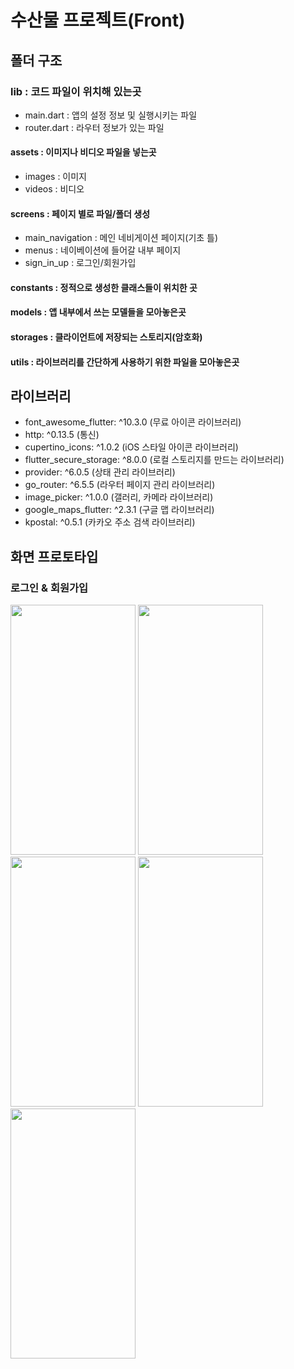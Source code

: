 # 수산물 프로젝트(Front)

## 폴더 구조

### lib : 코드 파일이 위치해 있는곳

- main.dart : 앱의 설정 정보 및 실행시키는 파일
- router.dart : 라우터 정보가 있는 파일

#### assets : 이미지나 비디오 파일을 넣는곳

- images : 이미지
- videos : 비디오

#### screens : 페이지 별로 파일/폴더 생성

- main_navigation : 메인 네비게이션 페이지(기초 틀)
- menus : 네이베이션에 들어갈 내부 페이지
- sign_in_up : 로그인/회원가입

#### constants : 정적으로 생성한 클래스들이 위치한 곳

#### models : 앱 내부에서 쓰는 모델들을 모아놓은곳

#### storages : 클라이언트에 저장되는 스토리지(암호화)

#### utils : 라이브러리를 간단하게 사용하기 위한 파일을 모아놓은곳

## 라이브러리

- font_awesome_flutter: ^10.3.0 (무료 아이콘 라이브러리)
- http: ^0.13.5 (통신)
- cupertino_icons: ^1.0.2 (iOS 스타일 아이콘 라이브러리)
- flutter_secure_storage: ^8.0.0 (로컬 스토리지를 만드는 라이브러리)
- provider: ^6.0.5 (상태 관리 라이브러리)
- go_router: ^6.5.5 (라우터 페이지 관리 라이브러리)
- image_picker: ^1.0.0 (갤러리, 카메라 라이브러리)
- google_maps_flutter: ^2.3.1 (구글 맵 라이브러리)
- kpostal: ^0.5.1 (카카오 주소 검색 라이브러리)

## 화면 프로토타입
### 로그인 & 회원가입

<img src="![KakaoTalk_20230928_193822148](https://github.com/SWAG-2023ICT/marine_front/assets/77985708/62408601-cf7e-4f03-8515-5779cdfee3d2)"  width="200" height="400"/>
<img src="![KakaoTalk_20230928_193745558](https://github.com/SWAG-2023ICT/marine_front/assets/77985708/1d5591dc-ccc0-4c41-a758-90ed79bd6d64)"  width="200" height="400"/>
<img src="![KakaoTalk_20230928_193745558_01](https://github.com/SWAG-2023ICT/marine_front/assets/77985708/ca2813ac-335e-4bc0-a3bf-4fe99127bec5)"  width="200" height="400"/>
<img src="![KakaoTalk_20230928_193745558_02](https://github.com/SWAG-2023ICT/marine_front/assets/77985708/488b0d59-b71d-48c8-ad6f-fe2834299fae)"  width="200" height="400"/>
<img src="![KakaoTalk_20230928_193745558_03](https://github.com/SWAG-2023ICT/marine_front/assets/77985708/b9e32f08-f040-4680-8162-d6a90afc460d)"  width="200" height="400"/>

